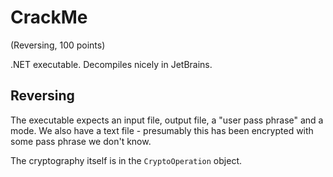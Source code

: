 # CrackMe
(Reversing, 100 points)

.NET executable. Decompiles nicely in JetBrains.

## Reversing
The executable expects an input file, output file, a "user pass phrase" and a mode.
We also have a text file - presumably this has been encrypted with some pass phrase we don't know.

The cryptography itself is in the `CryptoOperation` object.
